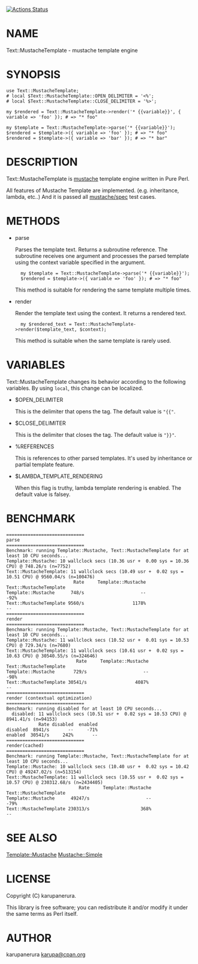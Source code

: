 [![Actions Status](https://github.com/karupanerura/Text-MustacheTemplate/actions/workflows/test.yml/badge.svg)](https://github.com/karupanerura/Text-MustacheTemplate/actions)
# NAME

Text::MustacheTemplate - mustache template engine

# SYNOPSIS

    use Text::MustacheTemplate;
    # local $Text::MustacheTemplate::OPEN_DELIMITER = '<%';
    # local $Text::MustacheTemplate::CLOSE_DELIMITER = '%>';

    my $rendered = Text::MustacheTemplate->render('* {{variable}}', { variable => 'foo' }); # => "* foo"

    my $template = Text::MustacheTemplate->parse('* {{variable}}');
    $rendered = $template->({ variable => 'foo' }); # => "* foo"
    $rendered = $template->({ variable => 'bar' }); # => "* bar"

# DESCRIPTION

Text::MustacheTemplate is [mustache](https://mustache.github.io/) template engine written in Pure Perl.

All features of Mustache Template are implemented. (e.g. inheritance, lambda, etc..)
And it is passed all [mustache/spec](https://github.com/mustache/spec) test cases.

# METHODS

- parse

    Parses the template text. Returns a subroutine reference.
    The subroutine receives one argument and processes the parsed template using the context variable specified in the argument.

        my $template = Text::MustacheTemplate->parse('* {{variable}}');
        $rendered = $template->({ variable => 'foo' }); # => "* foo"

    This method is suitable for rendering the same template multiple times.

- render

    Render the template text using the context.
    It returns a rendered text. 

        my $rendered_text = Text::MustacheTemplate->render($template_text, $context);

    This method is suitable when the same template is rarely used.

# VARIABLES

Text::MustacheTemplate changes its behavior according to the following variables.
By using `local`, this change can be localized.

- $OPEN\_DELIMITER

    This is the delimiter that opens the tag.
    The default value is `"{{"`.

- $CLOSE\_DELIMITER

    This is the delimiter that closes the tag.
    The default value is `"}}"`.

- %REFERENCES

    This is references to other parsed templates.
    It's used by inheritance or partial template feature.

- $LAMBDA\_TEMPLATE\_RENDERING

    When this flag is truthy, lambda template rendering is enabled.
    The default value is falsey.

# BENCHMARK

    =============================
    parse
    =============================
    Benchmark: running Template::Mustache, Text::MustacheTemplate for at least 10 CPU seconds...
    Template::Mustache: 10 wallclock secs (10.36 usr +  0.00 sys = 10.36 CPU) @ 748.26/s (n=7752)
    Text::MustacheTemplate: 11 wallclock secs (10.49 usr +  0.02 sys = 10.51 CPU) @ 9560.04/s (n=100476)
                             Rate     Template::Mustache Text::MustacheTemplate
    Template::Mustache      748/s                     --                   -92%
    Text::MustacheTemplate 9560/s                  1178%                     --
    =============================
    render
    =============================
    Benchmark: running Template::Mustache, Text::MustacheTemplate for at least 10 CPU seconds...
    Template::Mustache: 11 wallclock secs (10.52 usr +  0.01 sys = 10.53 CPU) @ 729.34/s (n=7680)
    Text::MustacheTemplate: 11 wallclock secs (10.61 usr +  0.02 sys = 10.63 CPU) @ 30540.55/s (n=324646)
                              Rate     Template::Mustache Text::MustacheTemplate
    Template::Mustache       729/s                     --                   -98%
    Text::MustacheTemplate 30541/s                  4087%                     --
    =============================
    render (contextual optimization)
    =============================
    Benchmark: running disabled for at least 10 CPU seconds...
      disabled: 11 wallclock secs (10.51 usr +  0.02 sys = 10.53 CPU) @ 8941.41/s (n=94153)
                Rate disabled  enabled
    disabled  8941/s       --     -71%
    enabled  30541/s     242%       --
    =============================
    render(cached)
    =============================
    Benchmark: running Template::Mustache, Text::MustacheTemplate for at least 10 CPU seconds...
    Template::Mustache: 10 wallclock secs (10.40 usr +  0.02 sys = 10.42 CPU) @ 49247.02/s (n=513154)
    Text::MustacheTemplate: 11 wallclock secs (10.55 usr +  0.02 sys = 10.57 CPU) @ 230312.68/s (n=2434405)
                               Rate     Template::Mustache Text::MustacheTemplate
    Template::Mustache      49247/s                     --                   -79%
    Text::MustacheTemplate 230313/s                   368%                     --

# SEE ALSO

[Template::Mustache](https://metacpan.org/pod/Template%3A%3AMustache) [Mustache::Simple](https://metacpan.org/pod/Mustache%3A%3ASimple)

# LICENSE

Copyright (C) karupanerura.

This library is free software; you can redistribute it and/or modify
it under the same terms as Perl itself.

# AUTHOR

karupanerura <karupa@cpan.org>
